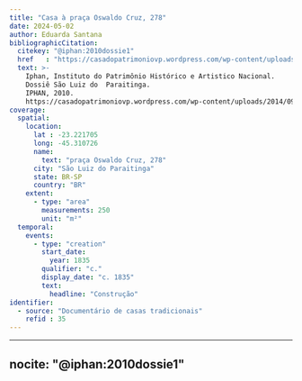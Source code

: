 ```yaml
---
title: "Casa à praça Oswaldo Cruz, 278"
date: 2024-05-02
author: Eduarda Santana
bibliographicCitation:
  citekey: "@iphan:2010dossie1"
  href   : "https://casadopatrimoniovp.wordpress.com/wp-content/uploads/2014/09/dossie-sc3a3o-luiz-do-paraitinga-iphan.pdf"
  text: >-
    Iphan, Instituto do Patrimônio Histórico e Artistico Nacional.
    Dossiê São Luiz do  Paraitinga.
    IPHAN, 2010.
    https://casadopatrimoniovp.wordpress.com/wp-content/uploads/2014/09/dossie-sc3a3o-luiz-do-paraitinga-iphan.pdf.
coverage:
  spatial:
    location:
      lat : -23.221705
      long: -45.310726
      name: 
        text: "praça Oswaldo Cruz, 278"
      city: "São Luiz do Paraitinga"
      state: BR-SP
      country: "BR"
    extent:
      - type: "area"
        measurements: 250
        unit: "m²"
  temporal:
    events:
      - type: "creation"
        start_date:
          year: 1835
        qualifier: "c."
        display_date: "c. 1835"
        text:
          headline: "Construção"
identifier:
  - source: "Documentário de casas tradicionais"
    refid : 35
---
```


---
nocite: "@iphan:2010dossie1"
---
